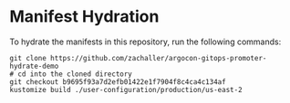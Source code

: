 # Manifest Hydration

To hydrate the manifests in this repository, run the following commands:

```shell
git clone https://github.com/zachaller/argocon-gitops-promoter-hydrate-demo
# cd into the cloned directory
git checkout b9695f93a7d2efb01422e1f7904f8c4ca4c134af
kustomize build ./user-configuration/production/us-east-2
```
